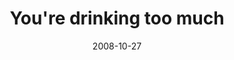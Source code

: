 ---
layout: base.njk
title : 'You&#39;re drinking too much' 
view_title : 'You&#39;re drinking too much' 
year : '2008' 
date : '2008-10-27' 
img_file : '/drawing/youredrinkingtoomuch.jpg' 
html_file : 'youredrinkingtoomuch' 
next_html : 'thiswasntsupposedtohappen.html' 
year_order : '478' 
permalink : "title/{{html_file}}.html"
---